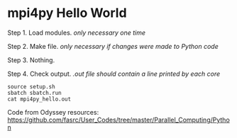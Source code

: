 # mpi4py Hello World

Step 1. Load modules. *only necessary one time*

Step 2. Make file. *only necessary if changes were made to Python code*

Step 3. Nothing.

Step 4. Check output. *.out file should contain a line printed by each core*

```
source setup.sh
sbatch sbatch.run
cat mpi4py_hello.out
```
Code from Odyssey resources: https://github.com/fasrc/User_Codes/tree/master/Parallel_Computing/Python
